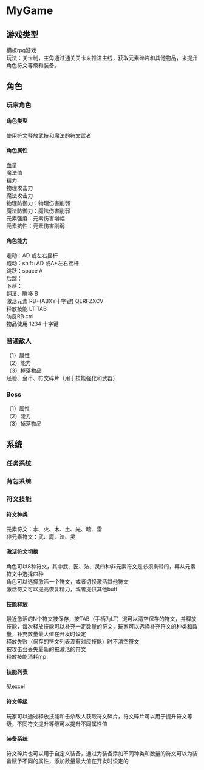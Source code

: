 # MyGame
## 游戏类型
横板rpg游戏  
玩法：关卡制，主角通过通关关卡来推进主线，获取元素碎片和其他物品，来提升角色符文等级和装备。  
## 角色
### 玩家角色
#### 角色类型
使用符文释放武技和魔法的符文武者  
#### 角色属性
血量  
魔法值  
精力  
物理攻击力    
魔法攻击力  
物理防御力：物理伤害削弱  
魔法防御力：魔法伤害削弱  
元素强度：元素伤害增幅  
元素抗性：元素伤害削弱  
#### 角色能力
走动：AD 或左右摇杆  
跑动：shift+AD 或A+左右摇杆  
跳跃：space A  
后跳：  
下落：  
翻滚、瞬移 B   
激活元素  RB+(ABXY十字键) QERFZXCV  
释放技能 LT TAB  
防反RB ctrl  
物品使用 1234 十字键  
### 普通敌人
（1）属性  
（2）能力  
（3）掉落物品  
经验、金币、符文碎片（用于技能强化和武器）  
### Boss
（1）属性  
（2）能力  
（3）掉落物品  
## 系统
### 任务系统
### 背包系统
### 符文技能
#### 符文种类
元素符文：水、火、木、土、光、暗、雷  
非元素符文：武、魔、法、灵  
#### 激活符文切换
角色可以8种符文，其中武、匠、法、灵四种非元素符文是必须携带的，再从元素符文中选择四种  
角色可以选择激活一个符文，或者切换激活其他符文  
激活符文可以提高恢复精力，或者提供其他buff  
#### 技能释放
最近激活的N个符文被保存，按TAB（手柄为LT）键可以清空保存的符文，并释放技能，每次释放技能可以补充一定数量的符文，玩家可以选择补充符文的种类和数量，补充数量最大值在开发时设定  
释放失败（保存的符文列表没有对应技能）时不清空符文  
被攻击会丢失最新的被激活的符文  
释放技能消耗mp  
#### 技能列表
见excel  
#### 符文等级
玩家可以通过释放技能和击杀敌人获取符文碎片，符文碎片可以用于提升符文等级，不同符文提升等级可以提升不同属性值
#### 装备系统
符文碎片也可以用于自定义装备，通过为装备添加不同种类和数量的符文可以为装备赋予不同的属性，添加数量最大值在开发时设定的


